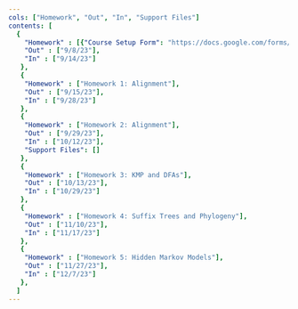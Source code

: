 ```yaml
---
cols: ["Homework", "Out", "In", "Support Files"]
contents: [
  {
    "Homework" : [{"Course Setup Form": "https://docs.google.com/forms/d/e/1FAIpQLSfUq5rthIfe2AN3eXcEEQLTid6euvEa31pXNfQHMPT_cLyZnA/viewform"}],
    "Out" : ["9/8/23"],
    "In" : ["9/14/23"]
   },
   {
    "Homework" : ["Homework 1: Alignment"],
    "Out" : ["9/15/23"],
    "In" : ["9/28/23"]
   },
   {
    "Homework" : ["Homework 2: Alignment"],
    "Out" : ["9/29/23"],
    "In" : ["10/12/23"],
    "Support Files": []
   },
   {
    "Homework" : ["Homework 3: KMP and DFAs"],
    "Out" : ["10/13/23"],
    "In" : ["10/29/23"]
   },
   {
    "Homework" : ["Homework 4: Suffix Trees and Phylogeny"],
    "Out" : ["11/10/23"],
    "In" : ["11/17/23"]
   },
   {
    "Homework" : ["Homework 5: Hidden Markov Models"],
    "Out" : ["11/27/23"],
    "In" : ["12/7/23"]
   },
  ]
---
```

<!-- link format (include braces) {"Homework 1: Alignment": "https://google.com"} -->
